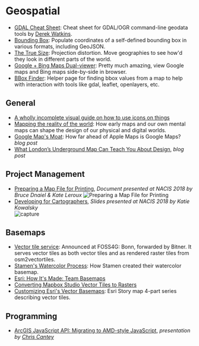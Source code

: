 # Geospatial      

* [GDAL Cheat Sheet](https://github.com/dwtkns/gdal-cheat-sheet): Cheat sheet for GDAL/OGR command-line geodata tools by [Derek Watkins](https://github.com/dwtkns).  
* [Bounding Box](http://boundingbox.klokantech.com): Populate coordinates of a self-defined bounding box in various formats, including GeoJSON.  
* [The True Size](http://thetruesize.com): Projection distortion. Move geographies to see how'd they look in different parts of the world.  
* [Google + Bing Maps Dual-viewer](http://data.mapchannels.com/mm/dual2/map.htm): Pretty much amazing, view Google maps and Bing maps side-by-side in browser.  
* [BBox Finder](http://bboxfinder.com): Helper page for finding bbox values from a map to help with interaction with tools like gdal, leaflet, openlayers, etc.  

## General  
* [A wholly incomplete visual guide on how to use icons on things](https://blog.prototypr.io/a-wholly-incomplete-visual-guide-on-how-to-use-icons-on-things-ad2a4f1f614b)  
* [Mapping the reality of the world](https://blog.prototypr.io/mapping-the-reality-of-the-world-df7ad81ccb54): How early maps and our own mental maps can shape the design of our physical and digital worlds.  
* [Google Map's Moat](https://www.justinobeirne.com/google-maps-moat): How far ahead of Apple Maps is Google Maps? _blog post_  
* [What London’s Underground Map Can Teach You About Design](https://uxplanet.org/what-londons-underground-map-can-teach-you-about-design-7178cc4e4c39), _blog post_  

## Project Management
* [Preparing a Map File for Printing](http://www.mynameiskate.com/public/Printing_Maps_FilePrepChecklist.pdf),  _Document presented at NACIS 2018 by Bruce Dnaiel & Kate Leroux_
![Preparing a Map File for Printing](https://user-images.githubusercontent.com/5023024/47229264-ee32f800-d38c-11e8-9efc-32436b0d92e8.PNG)
* [Developing for Cartographers](https://docs.google.com/presentation/d/1iPj1wkHez-yTMqpENaW0WLDOvGB2WCsaatHgqWPKIo0/edit#slide=id.g4500ffde37_0_431), _Slides presented at NACIS 2018 by Katie Kowalsky_  
![capture](https://user-images.githubusercontent.com/5023024/47229329-17538880-d38d-11e8-865a-3e4f227d410c.PNG)  


## Basemaps  

* [Vector tile service](https://github.com/klokantech/tileserver-gl): Announced at FOSS4G: Bonn, forwarded by Bitner. It serves vector tiles as both vector tiles and as rendered raster tiles from osm2vectortiles.
* [Stamen's Watercolor Process](https://hi.stamen.com/watercolor-process-3dd5135861fe#.hxaldn3t3): How Stamen created their watercolor basemap.  
* [Esri: How It's Made: Team Basemaps](https://geonet.esri.com/people/GRehkemper-esristaff/blog/2016/08/13/how-its-made-team-basemaps#.V69Q4yRPiAo.twitter)  
* [Converting Mapbox Studio Vector Tiles to Rasters](https://www.azavea.com/blog/2015/05/29/converting-mapbox-studio-vector-tiles-to-rasters-2/)  
* [Customizing Esri's Vector Basemaps](https://arcgis-content.maps.arcgis.com/apps/Cascade/index.html?appid=a74a8b251f6141fa9561041d36ea56e3): Esri Story map 4-part series describing vector tiles.  


## Programming
* [ArcGIS JavaScript API: Migrating to AMD-style JavaScript](http://geo-odyssey.com/links/WLIA%20Presentation/index.html), _presentation by [Chris Cantey](https://twitter.com/chriscantey)_  

